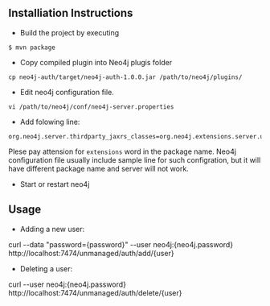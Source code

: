 ## Installiation Instructions

* Build the project by executing 

```
$ mvn package
```

* Copy compiled plugin into Neo4j plugis folder

```
cp neo4j-auth/target/neo4j-auth-1.0.0.jar /path/to/neo4j/plugins/
```

* Edit neo4j configuration file. 

```
vi /path/to/neo4j/conf/neo4j-server.properties
```

* Add folowing line:

```
org.neo4j.server.thirdparty_jaxrs_classes=org.neo4j.extensions.server.unmanaged=/unmanaged
```

Plese pay attension for `extensions` word in the package name. Neo4j configuration file usually include sample line for such configration, but it will have different package name and server will not work.

 
* Start or restart neo4j 

## Usage

* Adding a new user:

curl --data "password={password}" --user neo4j:{neo4j.password} http://localhost:7474/unmanaged/auth/add/{user}

* Deleting a user:

curl --user neo4j:{neo4j.password} http://localhost:7474/unmanaged/auth/delete/{user}
 
